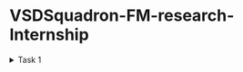 # VSDSquadron-FM-research-Internship

<details>
<summary>Task 1 </summary>
# VSDFPGA Task 1 - VSDSquadron FPGA Mini: Verilog and PCF Task 

# 1. Understanding the Verilog Code

## Verilog Code and its functions:
The Verilog code it  has a blinking blue led. It’s main features are:  
**Clock Division:** A clock divider is implemented to reduce the input clock frequency to a lower frequency suitable for driving the LED.  
**Blinking Mechanism:** the clock makes an input signal  

### Key Signals:
**Clock (clk):** The clock signal oF the FPGA.  
**Reset (reset):** resets the clock divider for it to stop blinking  
**LED Output (led_blue):** Output Signal of the blue led  

# 2. PCF FILE:
The PCF file (VSDSquadronFM.pcf) means the pins and the mapping of the Verilog design. mappings are:  
**clk:** Connected to clock input pin.  
**reset:** Connected to a GPIO pin.  
**led_blue:** Connected to the pin where it makes the blue LED glow.  

### Sample PCF File Content:
set_io clk 21       (this is the clock input pin)  
set_io reset 35     (this is the reset input pin)  
set_io led_blue 25  (this is the blue LED output pin)  

### Observations:
Pin numbers correspond to specific physical locations on the FPGA Mini board.  
Proper mapping ensures the FPGA design interacts correctly with external components.  

# 3. Integration Steps and Observations While Working with the FPGA Mini Board
## Integration Steps
### 1.	Setup:
Install Yosys to upload the code into the Verilog  
Used nextpnr-ice40 for place-and-route.  
Timing analysis for ice-time.  
Converts bitstream through icepack and programme it using the FPGA with the iceprog.  

### 2.	Verilog Code Compilation and Build:
Ran the build target in the Makefile to synthesize the Verilog code and generate the necessary files (JSON, ASC, BIN).  

### 3.	Programming the FPGA:
Uploaded the binary bitstream file (top.bin) to the FPGA Mini board using iceprog.  

### 4.	Testing the Design:
Verified that the blue LED blinked at the expected frequency  

# Outcome
The clock divider's parameters required fine-tuning to achieve the desired LED blinking rate.  
Correctly matching the PCF file to the FPGA board layout was critical to ensuring proper functionality.  
The reset signal was tested successfully, halting and resuming the blinking as expected.  


## Step 1: Open Xubuntu:
![1](https://github.com/user-attachments/assets/27cf8fc3-be4d-479c-ad1a-8dfe8508bb10)

## Step 2: Open terminal and open VSDSquadron_FM: 
![2](https://github.com/user-attachments/assets/c21363c5-f374-47f9-b071-6d8949accb05)

## Step 3: Then open blink led in VSDSQUADRON_FM: 
![3](https://github.com/user-attachments/assets/fae4b7e4-3d5b-4c29-a122-1633afe1186c)

## Step 4: Now we need to let the power reach the board: 
![4](https://github.com/user-attachments/assets/5e59f8b8-2f8b-4262-9cb7-833274dba7f4)

## Step 5: Then use the command lsusb to check if the code can reach the board: 
![5](https://github.com/user-attachments/assets/e1a36a33-1410-4cec-80c3-23d5f631c776)

## Step 6: Then clean all the extra builds using make clean: 
![6](https://github.com/user-attachments/assets/68059760-7f32-4a5c-848a-c4a2457c4d55)

## Step 7: Then use the command make build: 
![7](https://github.com/user-attachments/assets/81624409-6cbc-4088-b8ef-855a1beb3348)

## Step 8: Finally use the command sudo make flash then enter sudo password: 
![8](https://github.com/user-attachments/assets/52f68700-b628-49fb-bc87-02247eb28aad)


# 4. Challenges Faced and Solutions Implemented
## Challenges
### 1.	USB option:
The USB option to select.  
**Solution:** Checking in device Manager of windows.  
### 2.	Wrong version:
Testing with the old version.  
**Solution:** creating a new version.  
### 3.	Serial Communication:
Difficulty in establishing UART communication for debugging.  
**Solution:** Configured picocom with the correct baud rate and port settings specified in the Makefile.  

## Working Verilog Code:
Working of the LED blinking along with clock division and reset.  
2.	Pin limitation File (VSDSquadronFM.pcf):  
Provides us with the exact pin mappings for the FPGA Mini board.  
3.	Makefile:  
Automates the ‘make clean’ and ‘make build’
</details>
